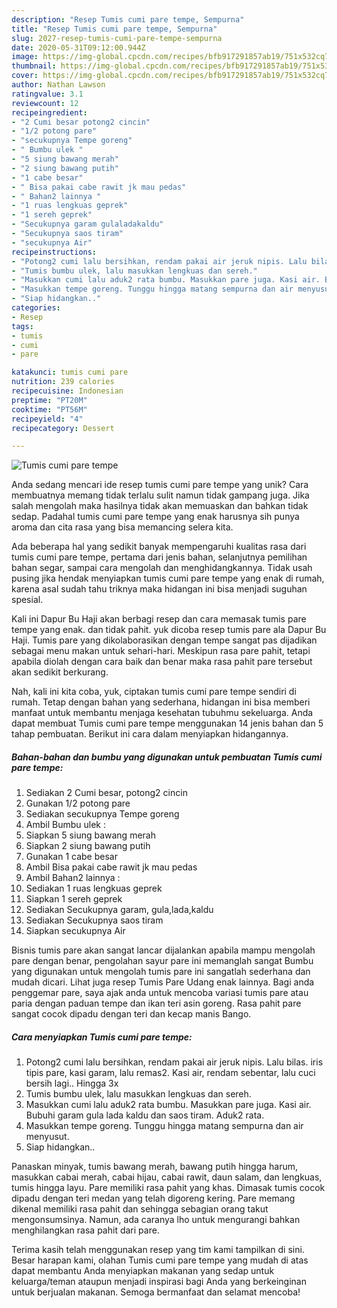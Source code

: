 ```yaml
---
description: "Resep Tumis cumi pare tempe, Sempurna"
title: "Resep Tumis cumi pare tempe, Sempurna"
slug: 2027-resep-tumis-cumi-pare-tempe-sempurna
date: 2020-05-31T09:12:00.944Z
image: https://img-global.cpcdn.com/recipes/bfb917291857ab19/751x532cq70/tumis-cumi-pare-tempe-foto-resep-utama.jpg
thumbnail: https://img-global.cpcdn.com/recipes/bfb917291857ab19/751x532cq70/tumis-cumi-pare-tempe-foto-resep-utama.jpg
cover: https://img-global.cpcdn.com/recipes/bfb917291857ab19/751x532cq70/tumis-cumi-pare-tempe-foto-resep-utama.jpg
author: Nathan Lawson
ratingvalue: 3.1
reviewcount: 12
recipeingredient:
- "2 Cumi besar potong2 cincin"
- "1/2 potong pare"
- "secukupnya Tempe goreng"
- " Bumbu ulek "
- "5 siung bawang merah"
- "2 siung bawang putih"
- "1 cabe besar"
- " Bisa pakai cabe rawit jk mau pedas"
- " Bahan2 lainnya "
- "1 ruas lengkuas geprek"
- "1 sereh geprek"
- "Secukupnya garam gulaladakaldu"
- "Secukupnya saos tiram"
- "secukupnya Air"
recipeinstructions:
- "Potong2 cumi lalu bersihkan, rendam pakai air jeruk nipis. Lalu bilas. iris tipis pare, kasi garam, lalu remas2. Kasi air, rendam sebentar, lalu cuci bersih lagi.. Hingga 3x"
- "Tumis bumbu ulek, lalu masukkan lengkuas dan sereh."
- "Masukkan cumi lalu aduk2 rata bumbu. Masukkan pare juga. Kasi air. Bubuhi garam gula lada kaldu dan saos tiram. Aduk2 rata."
- "Masukkan tempe goreng. Tunggu hingga matang sempurna dan air menyusut."
- "Siap hidangkan.."
categories:
- Resep
tags:
- tumis
- cumi
- pare

katakunci: tumis cumi pare 
nutrition: 239 calories
recipecuisine: Indonesian
preptime: "PT20M"
cooktime: "PT56M"
recipeyield: "4"
recipecategory: Dessert

---
```



![Tumis cumi pare tempe](https://img-global.cpcdn.com/recipes/bfb917291857ab19/751x532cq70/tumis-cumi-pare-tempe-foto-resep-utama.jpg)

Anda sedang mencari ide resep tumis cumi pare tempe yang unik? Cara membuatnya memang tidak terlalu sulit namun tidak gampang juga. Jika salah mengolah maka hasilnya tidak akan memuaskan dan bahkan tidak sedap. Padahal tumis cumi pare tempe yang enak harusnya sih punya aroma dan cita rasa yang bisa memancing selera kita.

Ada beberapa hal yang sedikit banyak mempengaruhi kualitas rasa dari tumis cumi pare tempe, pertama dari jenis bahan, selanjutnya pemilihan bahan segar, sampai cara mengolah dan menghidangkannya. Tidak usah pusing jika hendak menyiapkan tumis cumi pare tempe yang enak di rumah, karena asal sudah tahu triknya maka hidangan ini bisa menjadi suguhan spesial.

Kali ini Dapur Bu Haji akan berbagi resep dan cara memasak tumis pare tempe yang enak. dan tidak pahit. yuk dicoba resep tumis pare ala Dapur Bu Haji. Tumis pare yang dikolaborasikan dengan tempe sangat pas dijadikan sebagai menu makan untuk sehari-hari. Meskipun rasa pare pahit, tetapi apabila diolah dengan cara baik dan benar maka rasa pahit pare tersebut akan sedikit berkurang.


Nah, kali ini kita coba, yuk, ciptakan tumis cumi pare tempe sendiri di rumah. Tetap dengan bahan yang sederhana, hidangan ini bisa memberi manfaat untuk membantu menjaga kesehatan tubuhmu sekeluarga. Anda dapat membuat Tumis cumi pare tempe menggunakan 14 jenis bahan dan 5 tahap pembuatan. Berikut ini cara dalam menyiapkan hidangannya.

<!--inarticleads1-->

##### Bahan-bahan dan bumbu yang digunakan untuk pembuatan Tumis cumi pare tempe:

1. Sediakan 2 Cumi besar, potong2 cincin
1. Gunakan 1/2 potong pare
1. Sediakan secukupnya Tempe goreng
1. Ambil  Bumbu ulek :
1. Siapkan 5 siung bawang merah
1. Siapkan 2 siung bawang putih
1. Gunakan 1 cabe besar
1. Ambil  Bisa pakai cabe rawit jk mau pedas
1. Ambil  Bahan2 lainnya :
1. Sediakan 1 ruas lengkuas geprek
1. Siapkan 1 sereh geprek
1. Sediakan Secukupnya garam, gula,lada,kaldu
1. Sediakan Secukupnya saos tiram
1. Siapkan secukupnya Air


Bisnis tumis pare akan sangat lancar dijalankan apabila mampu mengolah pare dengan benar, pengolahan sayur pare ini memanglah sangat Bumbu yang digunakan untuk mengolah tumis pare ini sangatlah sederhana dan mudah dicari. Lihat juga resep Tumis Pare Udang enak lainnya. Bagi anda penggemar pare, saya ajak anda untuk mencoba variasi tumis pare atau paria dengan paduan tempe dan ikan teri asin goreng. Rasa pahit pare sangat cocok dipadu dengan teri dan kecap manis Bango. 

<!--inarticleads2-->

##### Cara menyiapkan Tumis cumi pare tempe:

1. Potong2 cumi lalu bersihkan, rendam pakai air jeruk nipis. Lalu bilas. iris tipis pare, kasi garam, lalu remas2. Kasi air, rendam sebentar, lalu cuci bersih lagi.. Hingga 3x
1. Tumis bumbu ulek, lalu masukkan lengkuas dan sereh.
1. Masukkan cumi lalu aduk2 rata bumbu. Masukkan pare juga. Kasi air. Bubuhi garam gula lada kaldu dan saos tiram. Aduk2 rata.
1. Masukkan tempe goreng. Tunggu hingga matang sempurna dan air menyusut.
1. Siap hidangkan..


Panaskan minyak, tumis bawang merah, bawang putih hingga harum, masukkan cabai merah, cabai hijau, cabai rawit, daun salam, dan lengkuas, tumis hingga layu. Pare memiliki rasa pahit yang khas. Dimasak tumis cocok dipadu dengan teri medan yang telah digoreng kering. Pare memang dikenal memiliki rasa pahit dan sehingga sebagian orang takut mengonsumsinya. Namun, ada caranya lho untuk mengurangi bahkan menghilangkan rasa pahit dari pare. 

Terima kasih telah menggunakan resep yang tim kami tampilkan di sini. Besar harapan kami, olahan Tumis cumi pare tempe yang mudah di atas dapat membantu Anda menyiapkan makanan yang sedap untuk keluarga/teman ataupun menjadi inspirasi bagi Anda yang berkeinginan untuk berjualan makanan. Semoga bermanfaat dan selamat mencoba!
